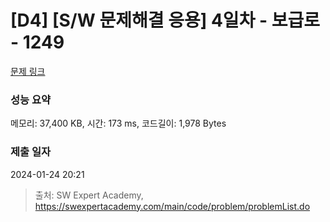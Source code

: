 # [D4] [S/W 문제해결 응용] 4일차 - 보급로 - 1249 

[문제 링크](https://swexpertacademy.com/main/code/problem/problemDetail.do?contestProbId=AV15QRX6APsCFAYD) 

### 성능 요약

메모리: 37,400 KB, 시간: 173 ms, 코드길이: 1,978 Bytes

### 제출 일자

2024-01-24 20:21



> 출처: SW Expert Academy, https://swexpertacademy.com/main/code/problem/problemList.do